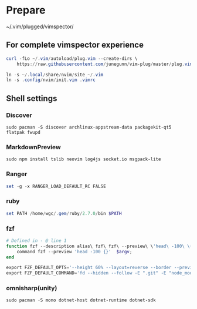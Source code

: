 # Prepare




~/.vim/plugged/vimspector/

## For complete vimspector experience

```PowerShell
curl -fLo ~/.vim/autoload/plug.vim --create-dirs \
    https://raw.githubusercontent.com/junegunn/vim-plug/master/plug.vim

ln -s ~/.local/share/nvim/site ~/.vim
ln -s .config/nvim/init.vim .vimrc
```

## Shell settings

### Discover

`sudo pacman -S discover archlinux-appstream-data packagekit-qt5 flatpak fwupd`

### MarkdownPreview

`sudo npm install tslib neovim log4js socket.io msgpack-lite`

### Ranger

```PowerShell
set -g -x RANGER_LOAD_DEFAULT_RC FALSE
```

### ruby

```PowerShell
set PATH /home/wgc/.gem/ruby/2.7.0/bin $PATH
```

### fzf

```PowerShell
# Defined in - @ line 1
function fzf --description alias\ fzf\ fzf\ --preview\ \'head\ -100\ \{\}\'\n
	command fzf --preview 'head -100 {}'  $argv;
end

export FZF_DEFAULT_OPTS='--height 60% --layout=reverse --border --preview-window=right'
export FZF_DEFAULT_COMMAND='fd --hidden --follow -E ".git" -E "node_modules"'
```

### omnisharp(unity)

```PowerShell
sudo pacman -S mono dotnet-host dotnet-runtime dotnet-sdk
```

